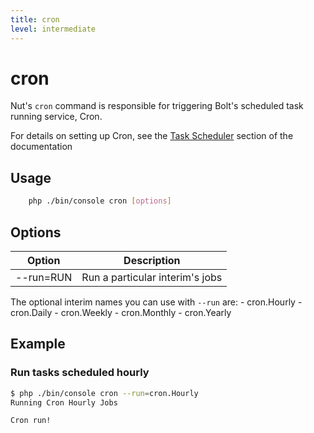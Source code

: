```yaml
---
title: cron
level: intermediate
---
```

cron
====

Nut's `cron` command is responsible for triggering Bolt's scheduled task
running service, Cron.

For details on setting up Cron, see the [Task Scheduler][task-scheduler]
section of the documentation

## Usage

```bash
    php ./bin/console cron [options]
```


## Options

| Option | Description |
|--------|-------------|
| --run=RUN | Run a particular interim's jobs

The optional interim names you can use with `--run` are:
    - cron.Hourly
    - cron.Daily
    - cron.Weekly
    - cron.Monthly
    - cron.Yearly

## Example

### Run tasks scheduled hourly

```bash
$ php ./bin/console cron --run=cron.Hourly
Running Cron Hourly Jobs

Cron run!
```


[task-scheduler]: ../../internals/task-scheduler






